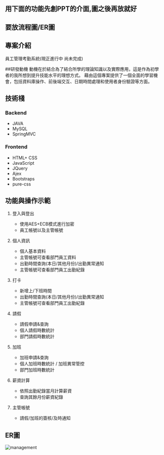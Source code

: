 ## 用下面的功能先創PPT的介面,圖之後再放就好
## 要放流程圖/ER圖


## 專案介紹
員工管理考勤系統(現正進行中 尚未完成)

##研發動機
動機在於結合為了結合所學的理論知識以及實際應用，這是作為初學者的我所想到提升技能水平的理想方式。
藉由這個專案提供了一個全面的學習機會，包括資料庫操作、前後端交互、日期時間處理和使用者身份驗證等方面。

## 技術棧
### Backend
* JAVA
* MySQL
* SpringMVC


### Frontend
* HTML+ CSS
* JavaScript
* JQuery
* Ajex
* Bootstraps
* pure-css


## 功能與操作示範
1. 登入與登出
   - 使用AES+ECB模式進行加密
   - 員工帳號以及主管帳號
     
2. 個人資訊
   - 個人基本資料
   - 主管帳號可查看部門員工資料
   - 出勤時間查詢(本日/其他月份)/出勤異常通知
   - 主管帳號可查看部門員工出勤紀錄
     

3. 打卡
   - 新增上/下班時間
   - 出勤時間查詢(本日/其他月份)/出勤異常通知
   - 主管帳號可查看部門員工出勤紀錄

4. 請假
   - 請假申請&查詢
   - 個人請假時數統計
   - 部門請假時數統計

5. 加班
   - 加班申請&查詢
   - 個人加班時數統計 / 加班異常管控
   - 部門加班時數統計

6. 薪資計算
   - 依照出勤紀錄當月計算薪資
   - 查詢其餘月份薪資紀錄

8. 主管帳號
   - 請假/加班的簽核/及時通知


## ER圖
![management](https://github.com/YTsung01/ManagementSystem/assets/85811176/68d08acf-714a-4aa9-9300-3f595d36086e)



